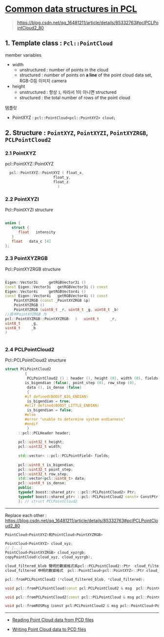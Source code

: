 
# [Common data structures in PCL](https://www.twblogs.net/a/5c27931ebd9eee16b3dbc3eb) 

> https://blog.csdn.net/qq_16481211/article/details/85332763#pclPCLPointCloud2_80

## 1. Template class : `Pcl::PointCloud`

member variables
- width 
    - unstructured : number of points in the cloud 
    - structured : number of points on **a line** of the point cloud data set, RGB-D등 이미지 camera 
- height 
    - unstructured : 항상 `1`, 따라서 1이 아니면 structured 
    - structured : the total number of rows of the point cloud
    
템플릿 
- PointXYZ : `pcl::PointCloud<pcl::PointXYZ> cloud;`


## 2. Structure : `PointXYZ`, `PointXYZI`, `PointXYZRGB`, `PCLPointCloud2`


### 2.1 PointXYZ

pcl::PointXYZ::PointXYZ 

```cpp
  pcl::PointXYZ::PointXYZ ( float_x,
                      float_y,
                      float_z
                        ) 
```

### 2.2 PointXYZI

Pcl::PointXYZI structure

```cpp

union {
   struct {
      float   intensity
   } 	
   float   data_c [4]
}; 

```

### 2.3 PointXYZRGB

Pcl::PointXYZRGB structure

```cpp

Eigen::Vector3i 	getRGBVector3i ()
const Eigen::Vector3i 	getRGBVector3i () const
Eigen::Vector4i 	getRGBVector4i ()
const Eigen::Vector4i 	getRGBVector4i () const
 	PointXYZRGB (const _PointXYZRGB &p)
 	PointXYZRGB ()
 	PointXYZRGB (uint8_t _r, uint8_t _g, uint8_t _b)
//其中PointXYZRGB	为
pcl::PointXYZRGB::PointXYZRGB	(	uint8_t 	_r,
uint8_t 	_g,
uint8_t 	_b 
)	
	
```



### 2.4 PCLPointCloud2

Pcl::PCLPointCloud2 structure

```cpp
struct PCLPointCloud2
         {
          PCLPointCloud2 () : header (), height (0), width (0), fields (),
         is_bigendian (false), point_step (0), row_step (0),
          data (), is_dense (false)
          {
         #if defined(BOOST_BIG_ENDIAN)
          is_bigendian = true;
         #elif defined(BOOST_LITTLE_ENDIAN)
          is_bigendian = false;
         #else
         #error "unable to determine system endianness"
         #endif
          } 
      ::pcl::PCLHeader header;
     
      pcl::uint32_t height;
      pcl::uint32_t width;
     
      std::vector< ::pcl::PCLPointField> fields;
     
      pcl::uint8_t is_bigendian;
      pcl::uint32_t point_step;
      pcl::uint32_t row_step; 
      std::vector<pcl::uint8_t> data; 
      pcl::uint8_t is_dense; 
      public:
      typedef boost::shared_ptr< ::pcl::PCLPointCloud2> Ptr;
      typedef boost::shared_ptr< ::pcl::PCLPointCloud2 const> ConstPtr;
      }; // struct PCLPointCloud2 

```


---

Replace each other : https://blog.csdn.net/qq_16481211/article/details/85332763#pclPCLPointCloud2_80

```cpp
PointCloud<PointXYZ>和PointCloud<PointXYZRGB> 

PointCloud<PointXYZ> cloud_xyz;
// [...]
PointCloud<PointXYZRGB> cloud_xyzrgb;
copyPointCloud(cloud_xyz, cloud_xyzrgb);

cloud_filtered_blob 聲明的數據格式爲pcl::PCLPointCloud2::Ptr  cloud_filtered_blob (new pcl::PCLPointCloud2);
cloud_filtered 申明的數據格式  pcl::PointCloud<pcl::PointXYZ>::Ptr cloud_filtered (new pcl::PointCloud<pcl::PointXYZ>) 

pcl::fromPCLPointCloud2 (*cloud_filtered_blob, *cloud_filtered);

void pcl::fromPCLPointCloud(const pcl:PCLPointCloud2 & msg  pcl::PointCloud<PointT>  & cloud const MsgFieldMap & filed_map)

void pcl::fromPCLPointCloud2(const pcl::PCLPointCloud & msg pcl::PointCloud<pointT> &cloud )

void pcl::fromROSMsg（const pcl:PCLPointCloud2 & msg pcl::PointCloud<PointT>  & cloud  ）
```
---
- [Reading Point Cloud data from PCD files](http://www.pointclouds.org/documentation/tutorials/reading_pcd.php#reading-pcd)

- [Writing Point Cloud data to PCD files](http://www.pointclouds.org/documentation/tutorials/writing_pcd.php#writing-pcd)








